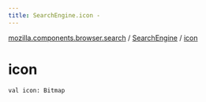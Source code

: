 ```yaml
---
title: SearchEngine.icon - 
---
```


[mozilla.components.browser.search](../index.html) / [SearchEngine](index.html) / [icon](./icon.html)

# icon

`val icon: Bitmap`